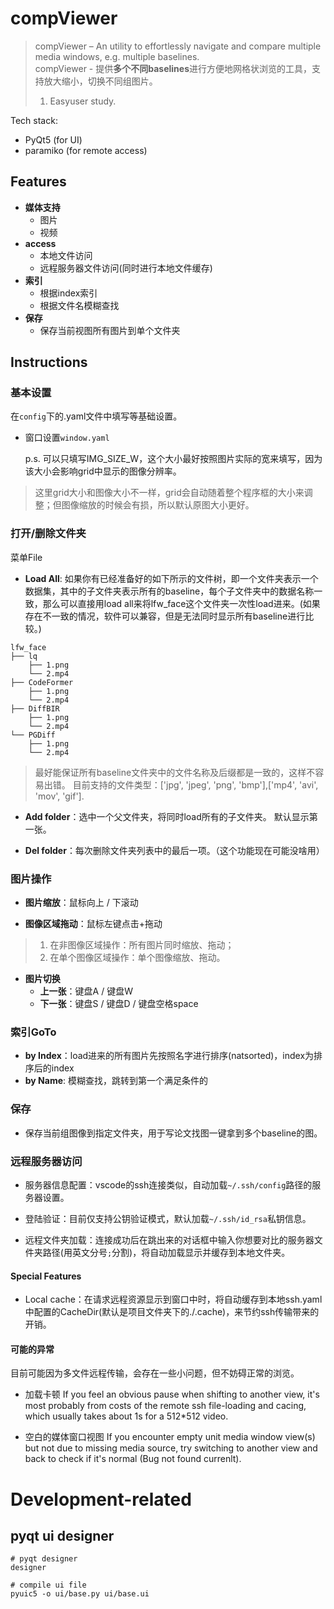 # compViewer
> compViewer – An utility to effortlessly navigate and compare multiple media windows, e.g. multiple baselines. \
compViewer - 提供**多个不同baselines**进行方便地网格状浏览的工具，支持放大缩小，切换不同组图片。
> 1. Easyuser study.

Tech stack:
- PyQt5 (for UI)
- paramiko (for remote access)

## Features

- **媒体支持**
    - 图片
    - 视频
- **access**
    - 本地文件访问
    - 远程服务器文件访问(同时进行本地文件缓存)
- **索引**
    - 根据index索引
    - 根据文件名模糊查找
- **保存**
    - 保存当前视图所有图片到单个文件夹

## Instructions
### 基本设置

在`config`下的.yaml文件中填写等基础设置。

- 窗口设置`window.yaml`

    p.s. 可以只填写IMG_SIZE_W，这个大小最好按照图片实际的宽来填写，因为该大小会影响grid中显示的图像分辨率。

> 这里grid大小和图像大小不一样，grid会自动随着整个程序框的大小来调整；但图像缩放的时候会有损，所以默认原图大小更好。

### 打开/删除文件夹
菜单File
- **Load All**: 如果你有已经准备好的如下所示的文件树，即一个文件夹表示一个数据集，其中的子文件夹表示所有的baseline，每个子文件夹中的数据名称一致，那么可以直接用load all来将lfw_face这个文件夹一次性load进来。(如果存在不一致的情况，软件可以兼容，但是无法同时显示所有baseline进行比较。)

```
lfw_face
├── lq
    ├── 1.png
    └── 2.mp4
├── CodeFormer
    ├── 1.png
    └── 2.mp4
├── DiffBIR
    ├── 1.png
    └── 2.mp4
└── PGDiff
    ├── 1.png
    └── 2.mp4
```
>最好能保证所有baseline文件夹中的文件名称及后缀都是一致的，这样不容易出错。
目前支持的文件类型：['jpg', 'jpeg', 'png', 'bmp'],['mp4', 'avi', 'mov', 'gif'].

- **Add folder**：选中一个父文件夹，将同时load所有的子文件夹。
默认显示第一张。

- **Del folder**：每次删除文件夹列表中的最后一项。（这个功能现在可能没啥用）

### 图片操作

- **图片缩放**：鼠标向上 / 下滚动

- **图像区域拖动**：鼠标左键点击+拖动

> 1) 在非图像区域操作：所有图片同时缩放、拖动；
> 2) 在单个图像区域操作：单个图像缩放、拖动。

- **图片切换**
    - **上一张**：键盘A / 键盘W
    - **下一张**：键盘S / 键盘D / 键盘空格space

### 索引GoTo

- **by Index**：load进来的所有图片先按照名字进行排序(natsorted)，index为排序后的index
- **by Name**: 模糊查找，跳转到第一个满足条件的

### 保存
- 保存当前组图像到指定文件夹，用于写论文找图一键拿到多个baseline的图。

### 远程服务器访问
- 服务器信息配置：vscode的ssh连接类似，自动加载`~/.ssh/config`路径的服务器设置。
- 登陆验证：目前仅支持公钥验证模式，默认加载`~/.ssh/id_rsa`私钥信息。

- 远程文件夹加载：连接成功后在跳出来的对话框中输入你想要对比的服务器文件夹路径(用英文分号`;`分割)，将自动加载显示并缓存到本地文件夹。


#### Special Features
- Local cache：在请求远程资源显示到窗口中时，将自动缓存到本地ssh.yaml中配置的CacheDir(默认是项目文件夹下的./.cache)，来节约ssh传输带来的开销。

#### 可能的异常
目前可能因为多文件远程传输，会存在一些小问题，但不妨碍正常的浏览。
- 加载卡顿 If you feel an obvious pause when shifting to another view, it's most probably from costs of the remote ssh file-loading and cacing, which usually takes about 1s for a 512*512 video.

- 空白的媒体窗口视图 If you encounter empty unit media window view(s) but not due to missing media source, try switching to another view and back to check if it's normal (Bug not found currenlt).


# Development-related

## pyqt ui designer
```shell
# pyqt designer
designer

# compile ui file
pyuic5 -o ui/base.py ui/base.ui
```

<!-- ```
pyinstaller -F ui/main.py
``` -->